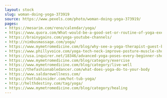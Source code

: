 ```yaml
---
layout: stock
slug: woman-doing-yoga-373919
source: https://www.pexels.com/photo/woman-doing-yoga-373919/
pages:
- https://mesarim.com/reno/calendar/yoga/
- https://www.quora.com/What-would-be-a-good-set-or-routine-of-yoga-exercises-which-a-beginner-can-follow-daily
- https://brainygains.com/yoga-youtube-channels/
- http://nimbusmassage.com/yoga/
- https://www.mymetromedicine.com/blog/why-see-a-yoga-therapist-guest-blog-by-asya-haikin-c-iayt
- https://www.phillyvoice.com/yoga-tech-neck-improve-posture-muscle-shoulder-pain-fitness/
- https://usa.inquirer.net/18346/advanced-yoga-poses-every-beginner-should-challenge-themselves-to-hit/advanced-yoga-poses-every-beginner-should-challenge-themselves-to-hit
- https://www.mymetromedicine.com/blog/category/exercise
- https://www.mymetromedicine.com/blog/category/live-well
- https://thefashionabledancer.com/what-does-yoga-do-to-your-body
- https://www.saldarewellness.com/
- https://hottubinsider.com/hot-tub-yoga/
- http://helthdestiny.com/tag/yoga/
- https://www.mymetromedicine.com/blog/category/healing
---
```

